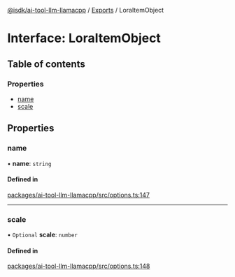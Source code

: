 [@isdk/ai-tool-llm-llamacpp](../README.md) / [Exports](../modules.md) / LoraItemObject

# Interface: LoraItemObject

## Table of contents

### Properties

- [name](LoraItemObject.md#name)
- [scale](LoraItemObject.md#scale)

## Properties

### name

• **name**: `string`

#### Defined in

[packages/ai-tool-llm-llamacpp/src/options.ts:147](https://github.com/isdk/ai-tool-llm-llamacpp.js/blob/8334e5418adebce9b01b6a275ad6a4031f068ee2/src/options.ts#L147)

___

### scale

• `Optional` **scale**: `number`

#### Defined in

[packages/ai-tool-llm-llamacpp/src/options.ts:148](https://github.com/isdk/ai-tool-llm-llamacpp.js/blob/8334e5418adebce9b01b6a275ad6a4031f068ee2/src/options.ts#L148)

